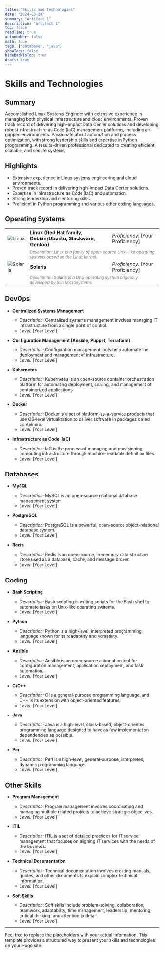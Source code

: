 ```yaml
---
title: "Skills and Technologies"
date: "2024-03-28"
summary: "Artifact 1"
description: "Artifact 1"
toc: false
readTime: true
autonumber: false
math: true
tags: ["database", "java"]
showTags: false
hideBackToTop: true
draft: true
---
```


# Skills and Technologies

## Summary
Accomplished Linux Systems Engineer with extensive experience in managing both physical infrastructure and cloud environments. Proven track record of delivering high-impact Data Center solutions and developing robust Infrastructure as Code (IaC) management platforms, including air-gapped environments. Passionate about automation and process optimization, with strong leadership skills and expertise in Python programming. A results-driven professional dedicated to creating efficient, scalable, and secure systems.

## Highlights
- Extensive experience in Linux systems engineering and cloud environments.
- Proven track record in delivering high-impact Data Center solutions.
- Expertise in Infrastructure as Code (IaC) and automation.
- Strong leadership and mentoring skills.
- Proficient in Python programming and various other coding languages.

## Operating Systems
<table style="border: none;">
  <tr>
    <td><img src="https://img.icons8.com/color/48/000000/linux.png" alt="Linux"></td>
    <td><strong>Linux (Red Hat family, Debian/Ubuntu, Slackware, Gentoo)</strong></td>
    <td><em>Proficiency:</em> [Your Proficiency]</td>
  </tr>
  <tr>
    <td></td>
    <td colspan="2" style="font-size: smaller; color: gray;"><em>Description:</em> <em>Linux is a family of open-source Unix-like operating systems based on the Linux kernel.</em></td>
  </tr>
  <tr>
    <td><img src="https://img.icons8.com/color/48/000000/solaris.png" alt="Solaris"></td>
    <td><strong>Solaris</strong></td>
    <td><em>Proficiency:</em> [Your Proficiency]</td>
  </tr>
  <tr>
    <td></td>
    <td colspan="2" style="font-size: smaller; color: gray;"><em>Description:</em> <em>Solaris is a Unix operating system originally developed by Sun Microsystems.</em></td>
  </tr>
</table>

## DevOps
- **Centralized Systems Management**
  - *Description:* Centralized systems management involves managing IT infrastructure from a single point of control.
  - *Level:* [Your Level]

- **Configuration Management (Ansible, Puppet, Terraform)**
  - *Description:* Configuration management tools help automate the deployment and management of infrastructure.
  - *Level:* [Your Level]

- **Kubernetes**
  - *Description:* Kubernetes is an open-source container orchestration platform for automating deployment, scaling, and management of containerized applications.
  - *Level:* [Your Level]

- **Docker**
  - *Description:* Docker is a set of platform-as-a-service products that use OS-level virtualization to deliver software in packages called containers.
  - *Level:* [Your Level]

- **Infrastructure as Code (IaC)**
  - *Description:* IaC is the process of managing and provisioning computing infrastructure through machine-readable definition files.
  - *Level:* [Your Level]

## Databases
- **MySQL**
  - *Description:* MySQL is an open-source relational database management system.
  - *Level:* [Your Level]

- **PostgreSQL**
  - *Description:* PostgreSQL is a powerful, open-source object-relational database system.
  - *Level:* [Your Level]

- **Redis**
  - *Description:* Redis is an open-source, in-memory data structure store used as a database, cache, and message broker.
  - *Level:* [Your Level]

## Coding
- **Bash Scripting**
  - *Description:* Bash scripting is writing scripts for the Bash shell to automate tasks on Unix-like operating systems.
  - *Level:* [Your Level]

- **Python**
  - *Description:* Python is a high-level, interpreted programming language known for its readability and versatility.
  - *Level:* [Your Level]

- **Ansible**
  - *Description:* Ansible is an open-source automation tool for configuration management, application deployment, and task automation.
  - *Level:* [Your Level]

- **C/C++**
  - *Description:* C is a general-purpose programming language, and C++ is its extension with object-oriented features.
  - *Level:* [Your Level]

- **Java**
  - *Description:* Java is a high-level, class-based, object-oriented programming language designed to have as few implementation dependencies as possible.
  - *Level:* [Your Level]

- **Perl**
  - *Description:* Perl is a high-level, general-purpose, interpreted, dynamic programming language.
  - *Level:* [Your Level]

## Other Skills
- **Program Management**
  - *Description:* Program management involves coordinating and managing multiple related projects to achieve strategic objectives.
  - *Level:* [Your Level]

- **ITIL**
  - *Description:* ITIL is a set of detailed practices for IT service management that focuses on aligning IT services with the needs of the business.
  - *Level:* [Your Level]

- **Technical Documentation**
  - *Description:* Technical documentation involves creating manuals, guides, and other documents to explain complex technical information.
  - *Level:* [Your Level]

- **Soft Skills**
  - *Description:* Soft skills include problem-solving, collaboration, teamwork, adaptability, time management, leadership, mentoring, critical thinking, and attention to detail.
  - *Level:* [Your Level]

---

Feel free to replace the placeholders with your actual information. This template provides a structured way to present your skills and technologies on your Hugo site.